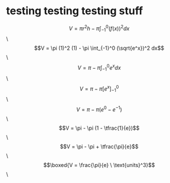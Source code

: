 # testing testing testing stuff

$$V = \pi r^2 h - \pi \int_{-1}^0 (f(x))^2 dx$$ \\
$$V = \pi (1)^2 (1) - \pi \int_{-1}^0 (\sqrt{e^x})^2 dx$$ \\
$$V = \pi - \pi \int_{-1}^0 e^x dx$$ \\
$$V = \pi - \pi [e^x]_{-1}^0$$ \\
$$V = \pi - \pi (e^0 - e^{-1})$$ \\
$$V = \pi - \pi (1 - \tfrac{1}{e})$$ \\
$$V = \pi - \pi + \tfrac{\pi}{e}$$ \\
$$\boxed{V = \frac{\pi}{e} \ \text{units}^3}$$ \\
